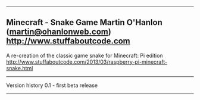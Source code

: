-------------------------------------------------------------------------------
Minecraft - Snake Game
Martin O'Hanlon (martin@ohanlonweb.com)
http://www.stuffaboutcode.com
-------------------------------------------------------------------------------

A re-creation of the classic game snake for Minecraft: Pi edition
http://www.stuffaboutcode.com/2013/03/raspberry-pi-minecraft-snake.html

------------------------------------------------------------------------------

Version history
0.1 - first beta release

-------------------------------------------------------------------------------

